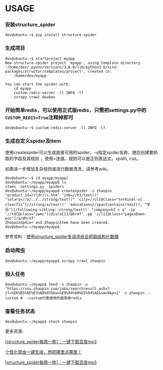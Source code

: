 # USAGE
### 安装structure_spider
```
dev@ubuntu:~$ pip install structure-spider
```
### 生成项目
```
dev@ubuntu:~$ startproject myapp
New structure-spider project 'myapp', using template directory '/home/dev/.pyenv/versions/3.6.0/lib/python3.6/site-packages/structor/templates/project', created in:
    /home/dev/myapp

You can start the spider with:
    cd myapp
    custom-redis-server -ll INFO -lf
    scrapy crawl douban
```
### 开始简单redis，可以使用正式版redis，只需把settings.py中的`CUSTOM_REDIS=True`注释掉即可
```
dev@ubuntu:~$ custom-redis-server -ll INFO -lf
```
### 生成自定义spider及item
使用createspider可以生成直接可用的spider，-s指定spider名称，随后创建要抓取的字段及其规则
，使用=连接。规则可以是正则表达式，xpath, css。

如需进一步增加复杂规则或进行数据清洗，请参考wiki。
```
dev@ubuntu:~$ cd myapp/myapp/
dev@ubuntu:~/myapp/myapp$ ls
items  settings.py  spiders
dev@ubuntu:~/myapp/myapp$ createspider -s zhaopin "product_id=/(\d+)\\.htm" "job=//h1/text()" "salary=//a/../../strong/text()" 'city=//ul[@class="terminal-ul clearfix"]//strong/a/text()' 'education=//span[contains(text(), "学历")]/following-sibling::strong/text()' "company=h2 > a" -ip '//td[@class="zwmc"]/div/a[1]/@href' -pp '//li[@class="pagesDown-pos"]/a/@href'
ZhaopinSpdier and ZhaopinItem have been created.
dev@ubuntu:~/myapp/myapp$
```

参考资料：[使用structure_spider多请求组合抓取结构化数据](https://zhuanlan.zhihu.com/p/28636195)
### 启动爬虫
```
dev@ubuntu:~/myapp/myapp$ scrapy crawl zhaopin
```
### 投入任务
```
dev@ubuntu:~/myapp$ feed -s zhaopin -u "https://sou.zhaopin.com/jobs/searchresult.ashx?jl=%E6%B5%8E%E5%8D%97&kw=%E9%94%80%E5%94%AE&sm=0&p=1" -c zhaopin --custom # --custom代表使用的是简单redis
```
### 查看任务状态
```
dev@ubuntu:~/myapp$ check zhaopin
```
更多资源:

[[structure_spider每周一练]：一键下载百度mp3](https://zhuanlan.zhihu.com/p/29076630)

[个性化爬虫一键生成，想抓哪里点哪里！](https://zhuanlan.zhihu.com/p/33561576)

[[structure_spider每周一练]：一键下载百度mp3](https://zhuanlan.zhihu.com/p/29076630)



